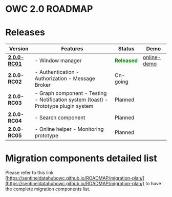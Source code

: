 OWC 2.0  ROADMAP
================

# Releases

| Version                                                                                     | Features                                                                                 | Status    | Demo                      |
|---------------------------------------------------------------------------------------------|------------------------------------------------------------------------------------------|-----------|---------------------------|
| [**2.0.0-RC01**](https://github.com/SentinelDataHubOWC/starter-kit/releases/tag/2.0.0-RC01) |  - Window manager                                                                        |  <strong><span style="color:green">Released</span></strong> | [online-demo](https://sentineldatahubowc.github.io/ROADMAP/2.0.0-RC01/build/default/) |
| **2.0.0-RC02**                                                                              |  - Authentication   - Authorization   - Message Broker                                   | On-going  |                           |
| **2.0.0-RC03**                                                                              |  - Graph component  - Testing   - Notification system (toast)  - Prototype plugin system | Planned   |                           |
| **2.0.0-RC04**                                                                              |  - Search component                                                                      | Planned   |                           |
| **2.0.0-RC05**                                                                              |  - Online helper   - Monitoring prototype                                                | Planned   |                           |

# Migration components detailed list

Please refer to this link [https://sentineldatahubowc.github.io/ROADMAP/migration-plan/](https://sentineldatahubowc.github.io/ROADMAP/migration-plan/) to have the complete migration components list.